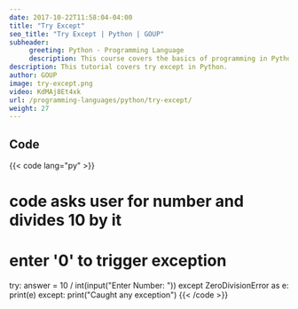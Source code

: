 ```yaml
---
date: 2017-10-22T11:58:04-04:00
title: "Try Except"
seo_title: "Try Except | Python | GOUP"
subheader:
     greeting: Python - Programming Language
     description: This course covers the basics of programming in Python. Work your way through the videos/articles and I'll teach you everything you need to know to start your programming journey!
description: This tutorial covers try except in Python.
author: GOUP
image: try-except.png
video: KdMAj8Et4xk
url: /programming-languages/python/try-except/
weight: 27
---
```


## Code

{{< code lang="py" >}}
# code asks user for number and divides 10 by it
# enter '0' to trigger exception
try:
    answer = 10 / int(input("Enter Number: "))
except ZeroDivisionError as e:
    print(e)
except:
    print("Caught any exception")
{{< /code >}}